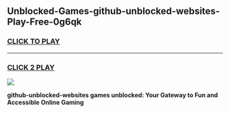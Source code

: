
## Unblocked-Games-github-unblocked-websites-Play-Free-0g6qk
<h3>
<a href="https://premium76.site?title=github-unblocked-websites&ref=10A">CLICK TO PLAY</a></h3>
<hr>

<h3>
<a href="https://premium76.site?title=github-unblocked-websites&ref=10A">CLICK 2 PLAY</a>
  
</h3>

<a href="https://premium76.site?title=github-unblocked-websites&ref=10A"><img src="https://clearcache.store/games.png"></a>


**github-unblocked-websites games unblocked: Your Gateway to Fun and Accessible Online Gaming**
